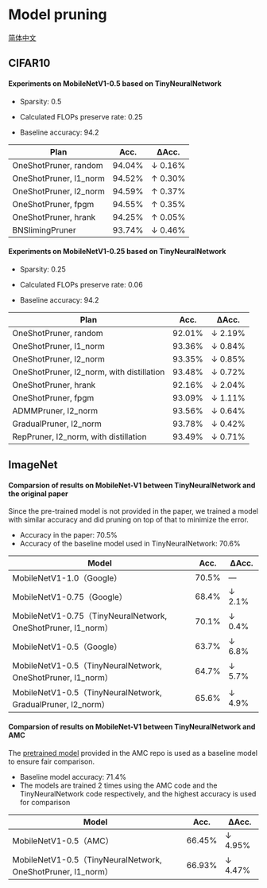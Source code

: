 # Model pruning
[简体中文](tinynn/prune/README_zh-CN.md)

## CIFAR10

#### Experiments on MobileNetV1-0.5 based on TinyNeuralNetwork

+ Sparsity: 0.5
+ Calculated FLOPs preserve rate: 0.25

+ Baseline accuracy: 94.2

| Plan                   | Acc.   |   ΔAcc.  |
| ---------------------- | ------ | -------- |
| OneShotPruner, random  | 94.04% | ↓ 0.16%  |
| OneShotPruner, l1_norm | 94.52% | ↑ 0.30%  |
| OneShotPruner, l2_norm | 94.59% | ↑ 0.37%  |
| OneShotPruner, fpgm    | 94.55% | ↑ 0.35%  |
| OneShotPruner, hrank   | 94.25% | ↑ 0.05%  |
| BNSlimingPruner        | 93.74% | ↓ 0.46%  |



#### Experiments on MobileNetV1-0.25 based on TinyNeuralNetwork

+ Sparsity: 0.25
+ Calculated FLOPs preserve rate: 0.06

+ Baseline accuracy: 94.2

| Plan                                       | Acc.   |   ΔAcc.  |
| ------------------------------------------ | ------ | -------- |
| OneShotPruner, random                      | 92.01% | ↓ 2.19%  |
| OneShotPruner, l1_norm                     | 93.36% | ↓ 0.84%  |
| OneShotPruner, l2_norm                     | 93.35% | ↓ 0.85%  |
| OneShotPruner, l2_norm, with distillation  | 93.48% | ↓ 0.72%  |
| OneShotPruner, hrank                       | 92.16% | ↓ 2.04%  |
| OneShotPruner, fpgm                        | 93.09% | ↓ 1.11%  |
| ADMMPruner, l2_norm                        | 93.56% | ↓ 0.64%  |
| GradualPruner, l2_norm                     | 93.78% | ↓ 0.42%  |
| RepPruner, l2_norm, with distillation      | 93.49% | ↓ 0.71%  |



## ImageNet

#### Comparsion of results on MobileNet-V1 between TinyNeuralNetwork and the original paper

Since the pre-trained model is not provided in the paper, we trained a model with similar accuracy and did pruning on top of that to minimize the error.
+ Accuracy in the paper: 70.5%
+ Accuracy of the baseline model used in TinyNeuralNetwork: 70.6%


| Model                                             | Acc.   |   ΔAcc.  |
| ------------------------------------------------- | ----- | -------- |
| MobileNetV1-1.0（Google）                          | 70.5% | —        |
| MobileNetV1-0.75（Google）                         | 68.4% | ↓ 2.1%   |
| MobileNetV1-0.75（TinyNeuralNetwork, OneShotPruner, l1_norm） | 70.1% | ↓ 0.4%   |
| MobileNetV1-0.5（Google）                          | 63.7% | ↓ 6.8%   |
| MobileNetV1-0.5（TinyNeuralNetwork, OneShotPruner, l1_norm）  | 64.7% | ↓ 5.7%   |
| MobileNetV1-0.5（TinyNeuralNetwork, GradualPruner, l2_norm）  | 65.6% | ↓ 4.9%   |

#### Comparsion of results on MobileNet-V1 between TinyNeuralNetwork and AMC

The [pretrained model](https://github.com/mit-han-lab/amc-models#download-the-pretrained-models) provided in the AMC repo is used as a baseline model to ensure fair comparison.
+ Baseline model accuracy: 71.4%
+ The models are trained 2 times using the AMC code and the TinyNeuralNetwork code respectively, and the highest accuracy is used for comparison

| Model                                             | Acc.   |   ΔAcc.  |
| ------------------------------------------------- | ------ | -------- |
| MobileNetV1-0.5（AMC）                            | 66.45% | ↓ 4.95%  |
| MobileNetV1-0.5（TinyNeuralNetwork, OneShotPruner, l1_norm） | 66.93% | ↓ 4.47%  |


